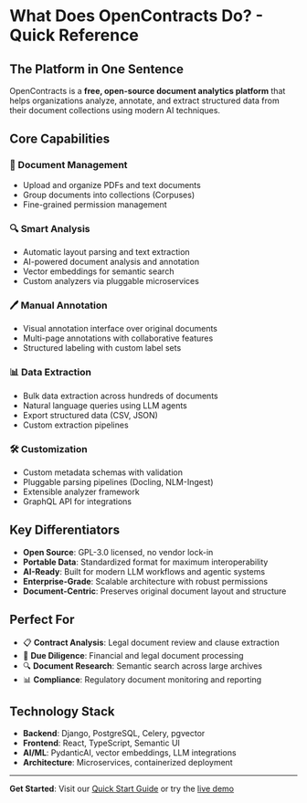 # What Does OpenContracts Do? - Quick Reference

## The Platform in One Sentence
OpenContracts is a **free, open-source document analytics platform** that helps organizations analyze, annotate, and extract structured data from their document collections using modern AI techniques.

## Core Capabilities

### 📄 Document Management
- Upload and organize PDFs and text documents
- Group documents into collections (Corpuses)
- Fine-grained permission management

### 🔍 Smart Analysis
- Automatic layout parsing and text extraction
- AI-powered document analysis and annotation
- Vector embeddings for semantic search
- Custom analyzers via pluggable microservices

### 🖊️ Manual Annotation
- Visual annotation interface over original documents
- Multi-page annotations with collaborative features
- Structured labeling with custom label sets

### 📊 Data Extraction
- Bulk data extraction across hundreds of documents
- Natural language queries using LLM agents
- Export structured data (CSV, JSON)
- Custom extraction pipelines

### 🛠️ Customization
- Custom metadata schemas with validation
- Pluggable parsing pipelines (Docling, NLM-Ingest)
- Extensible analyzer framework
- GraphQL API for integrations

## Key Differentiators

- **Open Source**: GPL-3.0 licensed, no vendor lock-in
- **Portable Data**: Standardized format for maximum interoperability
- **AI-Ready**: Built for modern LLM workflows and agentic systems
- **Enterprise-Grade**: Scalable architecture with robust permissions
- **Document-Centric**: Preserves original document layout and structure

## Perfect For

- 📋 **Contract Analysis**: Legal document review and clause extraction
- 🏢 **Due Diligence**: Financial and legal document processing
- 🔍 **Document Research**: Semantic search across large archives
- 📊 **Compliance**: Regulatory document monitoring and reporting

## Technology Stack

- **Backend**: Django, PostgreSQL, Celery, pgvector
- **Frontend**: React, TypeScript, Semantic UI
- **AI/ML**: PydanticAI, vector embeddings, LLM integrations
- **Architecture**: Microservices, containerized deployment

---

**Get Started**: Visit our [Quick Start Guide](quick_start.md) or try the [live demo](https://contracts.opensource.legal)
